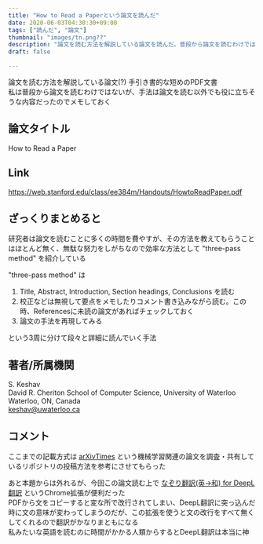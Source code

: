 ```yaml
---
title: "How to Read a Paperという論文を読んだ"
date: 2020-06-03T04:30:30+09:00
tags: ["読んだ", "論文"]
thumbnail: "images/tn.png??"
description: "論文を読む方法を解説している論文を読んだ。普段から論文を読むわけではないが、手法は論文を読む以外でも役に立ちそうな内容だったので記録しておく"
draft: false

---
```


論文を読む方法を解説している論文(?) 手引き書的な短めのPDF文書  
私は普段から論文を読むわけではないが、手法は論文を読む以外でも役に立ちそうな内容だったのでメモしておく  

## 論文タイトル

How to Read a Paper

## Link

https://web.stanford.edu/class/ee384m/Handouts/HowtoReadPaper.pdf

## ざっくりまとめると

研究者は論文を読むことに多くの時間を費やすが、その方法を教えてもらうことはほとんど無く、無駄な努力をしがちなので効率な方法として "three-pass method" を紹介している

"three-pass method" は

1. Title, Abstract, Introduction, Section headings, Conclusions を読む
2. 校正などは無視して要点をメモしたりコメント書き込みながら読む。この時、Referencesに未読の論文があればチェックしておく
3. 論文の手法を再現してみる

という3周に分けて段々と詳細に読んでいく手法

## 著者/所属機関

S. Keshav  
David R. Cheriton School of Computer Science, University of Waterloo
Waterloo, ON, Canada  
keshav@uwaterloo.ca

## コメント

ここまでの記載方式は [arXivTimes](https://github.com/arXivTimes/arXivTimes) という機械学習関連の論文を調査・共有しているリポジトリの投稿方法を参考にさせてもらった  

あと本題からは外れるが、今回この論文読む上で [なぞり翻訳(英→和) for DeepL翻訳](https://chrome.google.com/webstore/detail/%E3%81%AA%E3%81%9E%E3%82%8A%E7%BF%BB%E8%A8%B3%E8%8B%B1%E2%86%92%E5%92%8C-for-deepl%E7%BF%BB%E8%A8%B3/begokompmfdepmbdbemfahbeapcabeaa) というChrome拡張が便利だった  
PDFから文をコピーすると変な所で改行されてしまい、DeepL翻訳に突っ込んだ時に文の意味が変わってしまうのだが、この拡張を使うと文の改行をすべて無くしてくれるので翻訳がかなりまともになる  
私みたいな英語を読むのに時間がかかる人類からするとDeepL翻訳は本当に神


